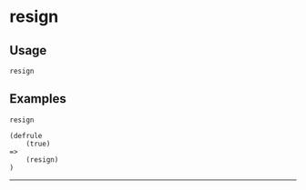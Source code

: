 # resign
## Usage
```
resign
```
## Examples
```
resign
```
```
(defrule
    (true)
=>
    (resign)
)

```
---
